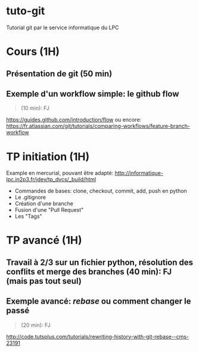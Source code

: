 # tuto-git
Tutorial git par le service informatique du LPC

# Cours (1H)

## Présentation de git (50 min)
## Exemple d'un workflow simple: le github flow

> (10 min): FJ

  https://guides.github.com/introduction/flow
  ou encore:
  https://fr.atlassian.com/git/tutorials/comparing-workflows/feature-branch-workflow

# TP initiation (1H)

Example en mercurial, pouvant être adapté:
http://informatique-lpc.in2p3.fr/jdev/tp_dvcs/_build/html

  - Commandes de bases: clone, checkout, commit, add, push
    en python
  - Le .gitignore
  - Création d'une branche
  - Fusion d'une "Pull Request"
  - Les "Tags"

# TP avancé (1H)

## Travail à 2/3 sur un fichier python, résolution des conflits et merge des branches (40 min): FJ (mais pas tout seul)

## Exemple avancé: *rebase* ou comment changer le passé

> (20 min): FJ

http://code.tutsplus.com/tutorials/rewriting-history-with-git-rebase--cms-23191

